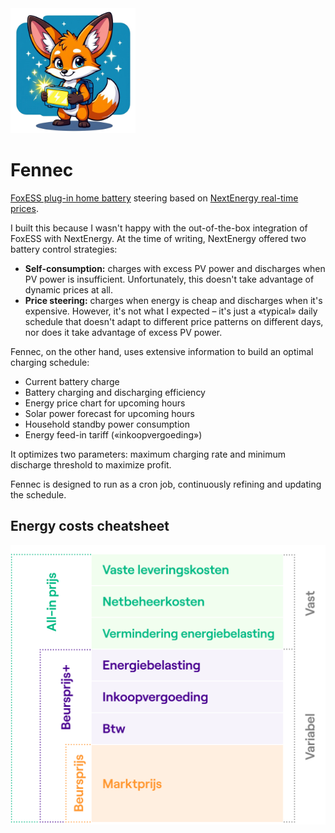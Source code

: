 <img src="logo.webp" alt="Logo" height="200">

# Fennec

[FoxESS plug-in home battery](https://www.nextenergy.nl/artikelen/voor-batterij-fanaten) steering based
on [NextEnergy real-time prices](https://www.nextenergy.nl/actuele-energieprijzen).

I built this because I wasn't happy with the out-of-the-box integration of FoxESS with NextEnergy. At the time of writing, NextEnergy offered two battery control strategies:

- **Self-consumption:** charges with excess PV power and discharges when PV power is insufficient. Unfortunately, this doesn't take advantage of dynamic prices at all.
- **Price steering:** charges when energy is cheap and discharges when it's expensive. However, it's not what I expected – it's just a «typical» daily schedule that doesn't adapt to different price patterns on different days, nor does it take advantage of excess PV power.

Fennec, on the other hand, uses extensive information to build an optimal charging schedule:

- Current battery charge
- Battery charging and discharging efficiency
- Energy price chart for upcoming hours
- Solar power forecast for upcoming hours
- Household standby power consumption
- Energy feed-in tariff («inkoopvergoeding»)

It optimizes two parameters: maximum charging rate and minimum discharge threshold to maximize profit.

Fennec is designed to run as a cron job, continuously refining and updating the schedule.

## Energy costs cheatsheet

![Price build-up](energy-costs.png)
